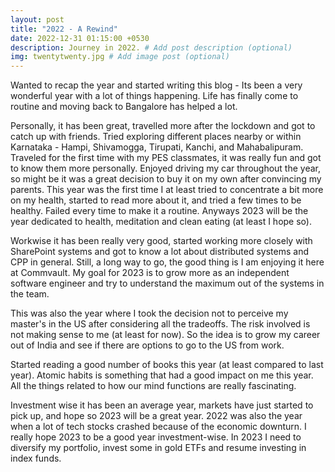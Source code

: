 ```yaml
---
layout: post
title: "2022 - A Rewind"
date: 2022-12-31 01:15:00 +0530
description: Journey in 2022. # Add post description (optional)
img: twentytwenty.jpg # Add image post (optional)
---
```


Wanted to recap the year and started writing this blog - Its been a very wonderful year with a lot of things happening. Life has finally come to routine and moving back to Bangalore has helped a lot. 

Personally, it has been great, travelled more after the lockdown and got to catch up with friends. Tried exploring different places nearby or within Karnataka - Hampi, Shivamogga, Tirupati, Kanchi, and Mahabalipuram. Traveled for the first time with my PES classmates, it was really fun and got to know them more personally. Enjoyed driving my car throughout the year, so might be it was a great decision to buy it on my own after convincing my parents. This year was the first time I at least tried to concentrate a bit more on my health, started to read more about it, and tried a few times to be healthy. Failed every time to make it a routine. Anyways 2023 will be the year dedicated to health, meditation and clean eating (at least I hope so).  

Workwise it has been really very good, started working more closely with SharePoint systems and got to know a lot about distributed systems and CPP in general. Still, a long way to go, the good thing is I am enjoying it here at Commvault. My goal for 2023 is to grow more as an independent software engineer and try to understand the maximum out of the systems in the team. 

This was also the year where I took the decision not to perceive my master's in the US after considering all the tradeoffs. The risk involved is not making sense to me (at least for now). So the idea is to grow my career out of India and see if there are options to go to the US from work. 

Started reading a good number of books this year (at least compared to last year). Atomic habits is something that had a good impact on me this year. All the things related to how our mind functions are really fascinating. 

Investment wise it has been an average year, markets have just started to pick up, and hope so 2023 will be a great year. 2022 was also the year when a lot of tech stocks crashed because of the economic downturn. I really hope 2023 to be a good year investment-wise. In 2023 I need to diversify my portfolio, invest some in gold ETFs and resume investing in index funds.  


